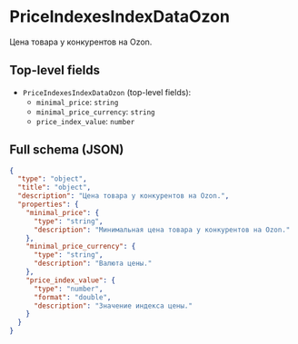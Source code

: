 # PriceIndexesIndexDataOzon

Цена товара у конкурентов на Ozon.

## Top-level fields
- `PriceIndexesIndexDataOzon` (top-level fields):
  - `minimal_price`: `string`
  - `minimal_price_currency`: `string`
  - `price_index_value`: `number`

## Full schema (JSON)
```json
{
  "type": "object",
  "title": "object",
  "description": "Цена товара у конкурентов на Ozon.",
  "properties": {
    "minimal_price": {
      "type": "string",
      "description": "Минимальная цена товара у конкурентов на Ozon."
    },
    "minimal_price_currency": {
      "type": "string",
      "description": "Валюта цены."
    },
    "price_index_value": {
      "type": "number",
      "format": "double",
      "description": "Значение индекса цены."
    }
  }
}
```
